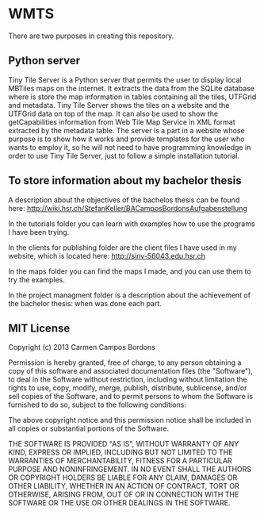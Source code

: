 WMTS
====

There are two purposes in creating this repository.

## Python server

Tiny Tile Server is a Python server that permits the user to display local MBTiles maps on the internet. It extracts the data from the SQLite database where is store the map information in tables containing all the tiles, UTFGrid and metadata.
Tiny Tile Server shows the tiles on a website and the UTFGrid data on top of the map. It can also be used to show the getCapabilities information from Web Tile Map Service in XML format extracted by the metadata table.
The server is a part in a website whose purpose is to show how it works and provide templates for the user who wants to employ it, so he will not need to have programming knowledge in order to use Tiny Tile Server, just to follow a simple installation tutorial.


## To store information about my bachelor thesis

A description about the objectives of the bachelos thesis can be found here: http://wiki.hsr.ch/StefanKeller/BACamposBordonsAufgabenstellung

In the tutorials folder you can learn with examples how to use the programs I have been trying.

In the clients for publishing folder are the client files I have used in my website, which is located here: http://sinv-56043.edu.hsr.ch

In the maps folder you can find the maps I made, and you can use them to try the examples.

In the project managment folder is a description about the achievement of the bachelor thesis: when was done each part.

## MIT License
Copyright (c) 2013 Carmen Campos Bordons

Permission is hereby granted, free of charge, to any person obtaining a copy of this software and associated documentation files (the "Software"), to deal in the Software without restriction, including without limitation the rights to use, copy, modify, merge, publish, distribute, sublicense, and/or sell copies of the Software, and to permit persons to whom the Software is furnished to do so, subject to the following conditions:

The above copyright notice and this permission notice shall be included in all copies or substantial portions of the Software.

THE SOFTWARE IS PROVIDED "AS IS", WITHOUT WARRANTY OF ANY KIND, EXPRESS OR IMPLIED, INCLUDING BUT NOT LIMITED TO THE WARRANTIES OF MERCHANTABILITY, FITNESS FOR A PARTICULAR PURPOSE AND NONINFRINGEMENT. IN NO EVENT SHALL THE AUTHORS OR COPYRIGHT HOLDERS BE LIABLE FOR ANY CLAIM, DAMAGES OR OTHER LIABILITY, WHETHER IN AN ACTION OF CONTRACT, TORT OR OTHERWISE, ARISING FROM, OUT OF OR IN CONNECTION WITH THE SOFTWARE OR THE USE OR OTHER DEALINGS IN THE SOFTWARE.
